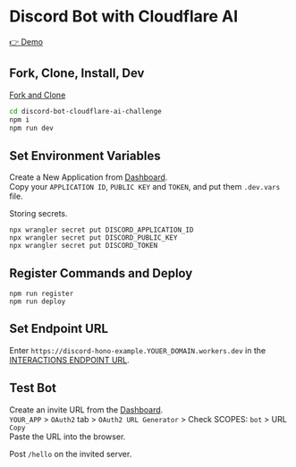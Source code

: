 # Discord Bot with Cloudflare AI

[👉 Demo](https://discord.com/oauth2/authorize?client_id=1227951760539258880&permissions=0&scope=bot)

## Fork, Clone, Install, Dev

[Fork and Clone](https://docs.github.com/en/pull-requests/collaborating-with-pull-requests/working-with-forks/fork-a-repo)

```sh
cd discord-bot-cloudflare-ai-challenge
npm i
npm run dev
```

## Set Environment Variables

Create a New Application from [Dashboard](https://discord.com/developers/applications).  
Copy your `APPLICATION ID`, `PUBLIC KEY` and `TOKEN`, and put them `.dev.vars` file.

Storing secrets.

```shell
npx wrangler secret put DISCORD_APPLICATION_ID
npx wrangler secret put DISCORD_PUBLIC_KEY
npx wrangler secret put DISCORD_TOKEN
```

## Register Commands and Deploy

```shell
npm run register
npm run deploy
```

## Set Endpoint URL

Enter `https://discord-hono-example.YOUER_DOMAIN.workers.dev` in the [INTERACTIONS ENDPOINT URL](https://discord.com/developers/applications).

## Test Bot

Create an invite URL from the [Dashboard](https://discord.com/developers/applications).  
`YOUR_APP` > `OAuth2` tab > `OAuth2 URL Generator` > Check SCOPES: `bot` > URL `Copy`  
Paste the URL into the browser.

Post `/hello` on the invited server.
